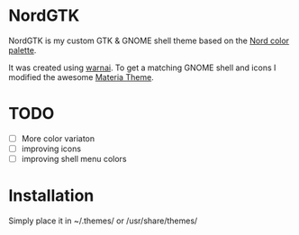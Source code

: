 # NordGTK

NordGTK is my custom GTK & GNOME shell theme based on the [Nord color palette](https://github.com/arcticicestudio/nord).

It was created using [warnai](https://github.com/reorr/warnai). 
To get a matching GNOME shell and icons I modified the awesome [Materia Theme](https://github.com/nana-4/materia-theme).

# TODO
- [ ] More color variaton
- [ ] improving icons
- [ ] improving shell menu colors

# Installation 

Simply place it in ~/.themes/ or /usr/share/themes/